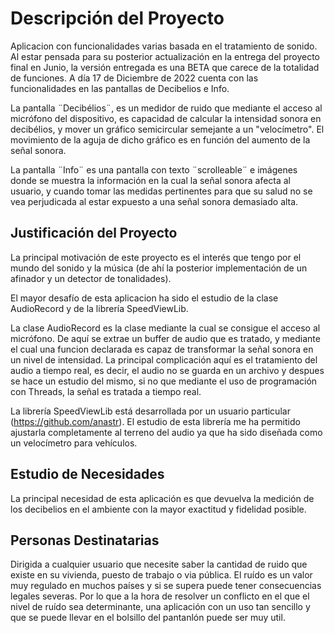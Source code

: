 # Descripción del Proyecto

Aplicacion con funcionalidades varias basada en el tratamiento de sonido. Al estar pensada para su posterior actualización en la entrega del proyecto final en Junio, la versión entregada es una BETA que carece de la totalidad de funciones.
A día 17 de Diciembre de 2022 cuenta con las funcionalidades en las pantallas de Decibelios e Info.

La pantalla ¨Decibélios¨, es un medidor de ruido que mediante el acceso al micrófono del dispositivo, es capacidad de calcular la intensidad sonora en decibélios, y mover un gráfico semicircular semejante a un "velocímetro". El movimiento de la aguja de dicho gráfico es en función del aumento de la señal sonora.

La pantalla ¨Info¨ es una pantalla con texto ¨scrolleable¨ e imágenes donde se muestra la información en la cual la señal sonora afecta al usuario, y cuando tomar las medidas pertinentes para que su salud no se vea perjudicada al estar expuesto a una señal sonora demasiado alta.

## Justificación del Proyecto

La principal motivación de este proyecto es el interés que tengo por el mundo del sonido y la música (de ahí la posterior implementación de un afinador y un detector de tonalidades).

El mayor desafío de esta aplicacion ha sido el estudio de la clase AudioRecord y de la librería SpeedViewLib.

La clase AudioRecord es la clase mediante la cual se consigue el acceso al micrófono. De aquí se extrae un buffer de audio que es tratado, y mediante el cual una funcion declarada es capaz de transformar la señal sonora en un nivel de intensidad.
La principal complicación aquí es el tratamiento del audio a tiempo real, es decir, el audio no se guarda en un archivo y despues se hace un estudio del mismo, si no que mediante el uso de programación con Threads, la señal es tratada a tiempo real.

La librería SpeedViewLib está desarrollada por un usuario particular (https://github.com/anastr). El estudio de esta librería me ha permitido ajustarla completamente al terreno del audio ya que ha sido diseñada como un velocímetro para vehículos.


## Estudio de Necesidades

La principal necesidad de esta aplicación es que devuelva la medición de los decibelios en el ambiente con la mayor exactitud y fidelidad posible.

## Personas Destinatarias

Dirigida a cualquier usuario que necesite saber la cantidad de ruido que existe en su vivienda, puesto de trabajo o via pública.
El ruído es un valor muy regulado en muchos países y si se supera puede tener consecuencias legales severas. Por lo que a la hora de resolver un conflicto en el que el nivel de ruído sea determinante, una aplicación con un uso tan sencillo y que se puede llevar en el bolsillo del pantanlón puede ser muy util.
